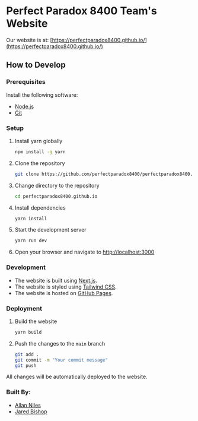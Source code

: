 # Perfect Paradox 8400 Team's Website

Our website is at: [https://perfectparadox8400.github.io/](https://perfectparadox8400.github.io/)

## How to Develop

### Prerequisites
Install the following software:
- [Node.js](https://nodejs.org/en/)
- [Git](https://git-scm.com/)

### Setup
1. Install yarn globally
    ```bash
    npm install -g yarn
    ```
2. Clone the repository
    ```bash
    git clone https://github.com/perfectparadox8400/perfectparadox8400.github.io.git
    ```
3. Change directory to the repository
    ```bash
    cd perfectparadox8400.github.io
    ```
4. Install dependencies
    ```bash
    yarn install
    ```
5. Start the development server
    ```bash
    yarn run dev
    ```
6. Open your browser and navigate to [http://localhost:3000](http://localhost:3000)

### Development
- The website is built using [Next.js](https://nextjs.org/).
- The website is styled using [Tailwind CSS](https://tailwindcss.com/).
- The website is hosted on [GitHub Pages](https://pages.github.com/).

### Deployment
1. Build the website
    ```bash
    yarn build
    ```
2. Push the changes to the `main` branch
    ```bash
    git add .
    git commit -m "Your commit message"
    git push
    ```
All changes will be automatically deployed to the website.

### Built By:

- [Allan Niles](https://github.com/allancoding)
- [Jared Bishop](https://github.com/Miststorm)